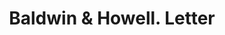 ---
doi: 10.7916/D82V3T3P
date_other: '1913'
date_other_textual: '1913'
form: correspondence
genre:
- Letters (correspondence)
name:
- Baldwin & Howell
object_in_context_url: https://biggert.cul.columbia.edu/items/view/ave_biggert_00019
subject_hierarchical_geographic:
- San Francisco, California, United States
subject_name:
- Baldwin & Howell
title: Baldwin & Howell. Letter
sort_title: Baldwin & Howell. Letter
call_number: ave_biggert_00019
coordinates:
- 37.78333333333333,-122.41666666666667
pid: ave_biggert_00019
identifiers: ave_biggert_00019
thumbnail: https://derivativo-3.library.columbia.edu/iiif/2/ldpd:342970/full/!256,256/0/native.jpg
permalink: /biggert/ave_biggert_00019/
layout: iiif-image-page
---